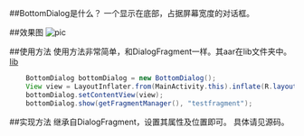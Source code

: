 ##BottomDialog是什么？
一个显示在底部，占据屏幕宽度的对话框。

##效果图
![pic](https://github.com/cookiemouse/BottomDialog/blob/master/pic/pic.jpg?raw=true)

##使用方法
使用方法非常简单，和DialogFragment一样。其aar在lib文件夹中。[lib](https://github.com/cookiemouse/BesselLoading/tree/master/lib)
```java
    BottomDialog bottomDialog = new BottomDialog();
    View view = LayoutInflater.from(MainActivity.this).inflate(R.layout.view_dialog, null);
    bottomDialog.setContentView(view);
    bottomDialog.show(getFragmentManager(), "testfragment");
```

##实现方法
继承自DialogFragment，设置其属性及位置即可。
具体请见源码。
